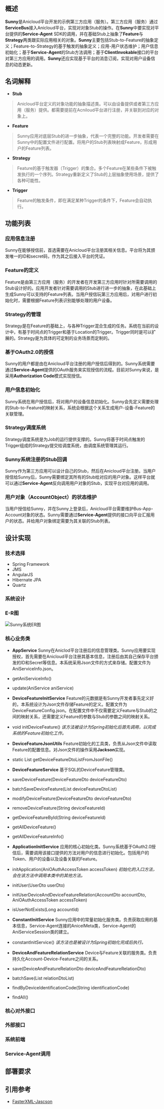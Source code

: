 ## 概述
**Sunny**是Anicloud平台开发的示例第三方应用（服务）。第三方应用（服务）通过**ServiceBus**接入Anicloud平台，实现对对象Stub的操作。在**Sunny**中要实现对平台提供的**Service-Agent** SDK的调用，并在基础Stub上抽象了**Feature**与**Strategy**两类跟实际应用相关的对象。**Sunny**主要包括Stub-to-Feature的抽象定义；Feature-to-Strategy的基于触发的抽象定义；应用-用户状态维护；用户信息初始化；基于**Service-Agent**的Stub方法调用；基于**ClientInvokable**接口的平台对第三方应用的调用。**Sunny**还应实现基于平台的消息订阅，实现对用户设备信息的动态更新。

## 名词解释
* __Stub__ 
 
 >Anicloud平台定义的对象功能的抽象描述类。可以由设备提供或者第三方应用（服务）提供。都需要提前在Acniloud平台进行注册，并关联到对应的对象上。

* __Feature__ 
 
 >Sunny应用对底层Stub的进一步抽象，代表一个完整的功能。开发者需要在Sunny中的配置文件进行配置。将用户的Stub列表映射成Feature，形成用户的Feature列表。

* __Strategy__ 

 >Feature的基于触发器（Trigger）的集合。多个Feature在某些条件下被触发执行的一个序列。Strategy重新定义了Stub的上层抽象使用场景，提供了各种可能性。

* __Trigger__ 
 
 >Feature的触发条件，即在满足某种Trigger的条件下，Feature会自动执行。
 
## 功能列表
### 应用信息注册
Sunny在能够授信前，首选需要在Anicloud平台注册其相关信息。平台将为其颁发唯一的ID和secret码，作为其之后接入平台的凭证。

### Feature的定义
Feature是由第三方应用（服务）的开发者在开发第三方应用时针对所需要调用的Stub设计好的。应用开发者针对需要调用的Stub进行进一步的抽象，在此基础上生成Sunny可以支持的Feature列表。当用户授信玩第三方应用后，对用户进行初始化时，需要根据Feature列表识别能够处理的用户设备。

### Strategy的管理
Strategy是在Feature的基础上，与各种Trigger混合生成的任务。系统在当前的设计中，有基于时间点的Trigger和基于Location的Trigger。Trigger同时是可以扩展的。Strategy是为具体的可定制的业务场景而定制的。

### 基于OAuth2.0的授信
Sunny的用户都是由在Anicloud平台注册的用户授信后得到的。Sunny系统需要通过**Service-Agent**提供的OAuth服务来实现授信的流程。目前对Sunny来说，是采用**Authorization Code**模式实现授信。

### 用户信息初始化
Sunny系统在用户授信后，将对用户的设备信息初始化。Sunny会先定义需要处理的Stub-to-Feature的映射关系，系统会根据这个关系生成用户-设备-Feature的关联管理。

### Strategy调度系统
Strategy调度系统是为Job的运行提供支撑的。Sunny将基于时间点触发的Trigger组成的Strategy提交给调度系统，由调度系统管理其运行。

### Sunny系统注册的Stub回调
Sunny作为第三方应用可以设计自己的Stub，然后在Anicloud平台注册。当用户授信给Sunny后，Sunny需要绑定其所有的Stub给对应的用户对象。这样平台就可以通过**Service-Agent**反向调用用户对象的Stub，实现平台对应用的调用。

### 用户对象（AccountObject）的状态维护
当用户授信给Sunny，并在Sunny上登录后，Anicloud平台需要维护Bus-App-Account对象的状态。Sunny需要通过**Service-Agent**提供的接口向平台汇报用户的状态。并给用户对象绑定需要为其关联的Stub列表。

## 设计实现
### 技术选择
* Spring Framework
* JMS
* AngularJS
* Hibernate JPA
* Quartz

### 系统设计

### E-R图
![Sunny系统ER图](../docs/sunny_er_model_v3.png)
### 核心业务类
* __AppService__ Sunny在Aniclod平台注册后的信息管理类。Sunny应用要实现授权，首先需要在Anicloud平台注册其基本信息，注册后由其自己保存平台颁发的ID和Secret等信息。本系统采用Json文件的方式来存储。配置文件为AniServiceInfo.json。
 * getAniServiceInfo()
 * update(AniService aniService) 

* __DeviceFeatureInitService__ Feature的元数据是有Sunny开发者事先定义好的，本系统设计为Json文件存储Feature的定义。配置文件为DeviceFeatureConfig.json。在配置文件中不仅需要定义Feature与Stub的之间的映射关系，还需要定义Feature的参数与Stub的参数之间的映射关系。
 * void initDeviceFeature() _该方法被设计为Spring初始化后首先调用，以完成系统的Feature初始化工作。_
 
* __DeviceFeatureJsonUtils__ Feature初始化的工具类，负责从Json文件中读取Feature的配置信息。对Json文件的操作采用**Jackson**实现。
 * static List<DeviceFeatureDto> getDeviceFeatureDtoListFromJsonFile()

* __DeviceFeatureService__ 基于SQL的DeviceFeature管理类。
 * saveDeviceFeature(DeviceFeatureDto deviceFeatureDto)
 * batchSaveDeviceFeature(List<DeviceFeatureDto> deviceFeatureDtoList)
 * modifyDeviceFeature(DeviceFeatureDto deviceFeatureDto)
 * removeDeviceFeature(String deviceFeatureId)
 * getDeviceFeatureById(String deviceFeatureId)
 * getAllDeviceFeature()
 * getAllDeviceFeatureInfo()

* __ApplicationInitService__ 应用的核心初始化类。Sunny系统基于OAuth2.0授信后，需要调用该接口提供的方法对用户的信息进行初始化。包括用户的Token、用户的设备以及设备关联的Feature。
 * initApplication(AniOAuthAccessToken accessToken) _初始化的入口方法，会在该方法中调用本类中的其他方法。_
 * initUser(UserDto userDto)
 * initUserDeviceAndDeviceFeatureRelation(AccountDto accountDto, AniOAuthAccessToken accessToken)
 * isUserNotExists(Long accountId)

* __ConstantInitService__ Sunny应用中的常量初始化服务类。负责获取应用的基本信息，Service-Agent连接的AnicelMeta类，Service-Agent的AniServiceSession类的建立。
 *  constantInitService() _该方法也是被设计为Spring初始化完成后执行。_

* __DeviceAndFeatureRelationService__ Device与Feature关联的服务类。负责持久化Account-Device-Feature之间的关系。
 * save(DeviceAndFeatureRelationDto deviceAndFeatureRelationDto) 
 * batchSave(List<DeviceAndFeatureRelationDto> relationDtoList)
 * findByDeviceIdentificationCode(String identificationCode)
 * findAll()

### 核心对外接口

### 外部接口

### 系统前端

### Service-Agent调用

## 部署要求

## 引用参考
* [FasterXML-Jascson](https://github.com/FasterXML/jackson)

